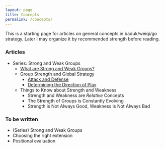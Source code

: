 ```yaml
---
layout: page
title: Concepts
permalink: /concepts/
---
```


This is a starting page for articles on general concepts in baduk/weiqi/go strategy. Later I may organize it by recommended strength before reading.

### Articles

* Series: Strong and Weak Groups
	* [What are Strong and Weak Groups?](/concepts/2021/02/19/strong-weak-groups-1/)
	* Group Strength and Global Strategy
		* [Attack and Defense](/concepts/2021/02/20/strong-weak-groups-2-attack-and-defense/)
		* [Determining the Direction of Play](/concepts/2021/02/22/strong-weak-groups-3-direction-of-play/)
	* Things to Know about Strength and Weakness
		* Strength and Weakness are *Relative* Concepts
		* The Strength of Groups is Constantly Evolving
		* Strength is Not Always Good, Weakness is Not Always Bad

### To be written

* (Series) Strong and Weak Groups
* Choosing the right extension
* Positional evaluation
